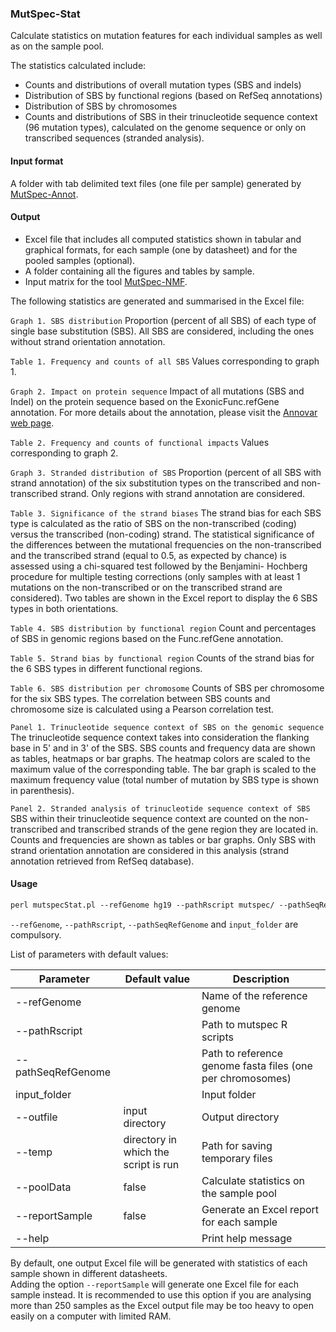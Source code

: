 ### MutSpec-Stat

Calculate statistics on mutation features for each individual samples as well as on the sample pool.

The statistics calculated include:
- Counts and distributions of overall mutation types (SBS and indels)
- Distribution of SBS by functional regions (based on RefSeq annotations)
- Distribution of SBS by chromosomes
- Counts and distributions of SBS in their trinucleotide sequence context (96 mutation types), calculated on the genome sequence or only on transcribed sequences (stranded analysis).


#### Input format

A folder with tab delimited text files (one file per sample) generated by [MutSpec-Annot](https://github.com/IARCbioinfo/mutspec/blob/modifs_MA/docs/mutspec_annot.md).


#### Output

- Excel file that includes all computed statistics shown in tabular and graphical formats, for each sample (one by datasheet) and for the pooled samples (optional).  
- A folder containing all the figures and tables by sample.  
- Input matrix for the tool [MutSpec-NMF](https://github.com/IARCbioinfo/mutspec/blob/modifs_MA/docs/mutspec_nmf.md).

The following statistics are generated and summarised in the Excel file:

`Graph 1. SBS distribution` Proportion (percent of all SBS) of each type of single base substitution (SBS). All SBS are considered, including the ones without strand orientation annotation.

`Table 1. Frequency and counts of all SBS` Values corresponding to graph 1.

`Graph 2. Impact on protein sequence` Impact of all mutations (SBS and Indel) on the protein sequence based on the ExonicFunc.refGene annotation. For more details about the annotation, please visit the [Annovar web page](http://annovar.openbioinformatics.org/en/latest/user-guide/gene/#output1).

`Table 2. Frequency and counts of functional impacts` Values corresponding to graph 2.

`Graph 3. Stranded distribution of SBS` Proportion (percent of all SBS with strand annotation) of the six substitution types on the transcribed and non-transcribed strand. Only regions with strand annotation are considered.

`Table 3. Significance of the strand biases` The strand bias for each SBS type is calculated as the ratio of SBS on the non-transcribed (coding) versus the transcribed (non-coding) strand. The statistical significance of the differences between the mutational frequencies on the non-transcribed and the transcribed strand (equal to 0.5, as expected by chance) is assessed using a chi-squared test followed by the Benjamini- Hochberg procedure for multiple testing corrections (only samples with at least 1 mutations on the non-transcribed or on the transcribed strand are considered). Two tables are shown in the Excel report to display the 6 SBS types in both orientations.

`Table 4. SBS distribution by functional region` Count and percentages of SBS in genomic regions based on the Func.refGene annotation.

`Table 5. Strand bias by functional region` Counts of the strand bias for the 6 SBS types in different functional regions.

`Table 6. SBS distribution per chromosome` Counts of SBS per chromosome for the six SBS types. The correlation between SBS counts and chromosome size is calculated using a Pearson correlation test.

`Panel 1. Trinucleotide sequence context of SBS on the genomic sequence` The trinucleotide sequence context takes into consideration the flanking base in 5' and in 3' of the SBS. SBS counts and frequency data are shown as tables, heatmaps or bar graphs. The heatmap colors are scaled to the maximum value of the corresponding table. The bar graph is scaled to the maximum frequency value (total number of mutation by SBS type is shown in parenthesis).

`Panel 2. Stranded analysis of trinucleotide sequence context of SBS` SBS within their trinucleotide sequence context are counted on the non-transcribed and transcribed strands of the gene region they are located in. Counts and frequencies are shown as tables or bar graphs. Only SBS with strand orientation annotation are considered in this analysis (strand annotation retrieved from RefSeq database).


#### Usage

```perl
perl mutspecStat.pl --refGenome hg19 --pathRscript mutspec/ --pathSeqRefGenome dir/hg19db/ input_folder
```

`--refGenome`, `--pathRscript`, `--pathSeqRefGenome` and `input_folder` are compulsory.  

List of parameters with default values:

| Parameter          | Default value                        | Description          |
|--------------------|--------------------------------------|----------------------|
| --refGenome        |                                      | Name of the reference genome |
| --pathRscript      |                                      | Path to mutspec R scripts |
| --pathSeqRefGenome |                                      | Path to reference genome fasta files (one per chromosomes) |
| input_folder       |                                      | Input folder |
| --outfile          | input directory                      | Output directory |
| --temp             | directory in which the script is run | Path for saving temporary files |
| --poolData         | false                                | Calculate statistics on the sample pool |
| --reportSample     | false                                | Generate an Excel report for each sample |
| --help             |                                      | Print help message |


By default, one output Excel file will be generated with statistics of each sample shown in different datasheets.  
Adding the option `--reportSample` will generate one Excel file for each sample instead. It is recommended to use this option if you are analysing more than 250 samples as the Excel output file may be too heavy to open easily on a computer with limited RAM.